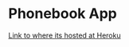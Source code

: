 # Phonebook App #

[Link to where its hosted at Heroku](https://evening-plateau-97025.herokuapp.com/)